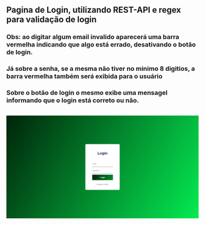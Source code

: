 ## Pagina de Login, utilizando REST-API e regex para validação de login
### Obs: ao digitar algum email invalido aparecerá uma barra vermelha indicando que algo está errado, desativando o botão de login.
### Já sobre a senha, se a mesma não tiver no minimo 8 digitios, a barra vermelha também será exibida para o usuário
### Sobre o botão de login o mesmo exibe uma mensagel informando que o login está correto ou não.
## <a href="https://joaodedeusrsfilho.github.io/paginadelogin/" Clique aqui para acessar o site.>
<img src='imagem.png'>
